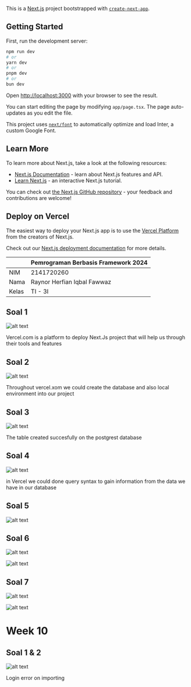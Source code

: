 This is a [Next.js](https://nextjs.org/) project bootstrapped with [`create-next-app`](https://github.com/vercel/next.js/tree/canary/packages/create-next-app).

## Getting Started

First, run the development server:

```bash
npm run dev
# or
yarn dev
# or
pnpm dev
# or
bun dev
```

Open [http://localhost:3000](http://localhost:3000) with your browser to see the result.

You can start editing the page by modifying `app/page.tsx`. The page auto-updates as you edit the file.

This project uses [`next/font`](https://nextjs.org/docs/basic-features/font-optimization) to automatically optimize and load Inter, a custom Google Font.

## Learn More

To learn more about Next.js, take a look at the following resources:

- [Next.js Documentation](https://nextjs.org/docs) - learn about Next.js features and API.
- [Learn Next.js](https://nextjs.org/learn) - an interactive Next.js tutorial.

You can check out [the Next.js GitHub repository](https://github.com/vercel/next.js/) - your feedback and contributions are welcome!

## Deploy on Vercel

The easiest way to deploy your Next.js app is to use the [Vercel Platform](https://vercel.com/new?utm_medium=default-template&filter=next.js&utm_source=create-next-app&utm_campaign=create-next-app-readme) from the creators of Next.js.

Check out our [Next.js deployment documentation](https://nextjs.org/docs/deployment) for more details.

|  | Pemrograman Berbasis Framework 2024 |
|--|--|
| NIM |  2141720260|
| Nama |  Raynor Herfian Iqbal Fawwaz |
| Kelas | TI - 3I |

## Soal 1
![alt text](image.png)

Vercel.com is a platform to deploy Next.Js project that will help us through their tools and features

## Soal 2
![alt text](image-1.png)

Throughout vercel.xom we could create the database and also local environment into our project

## Soal 3
![alt text](image-2.png)

The table created succesfully on the postgrest database

## Soal 4
![alt text](image-4.png)

in Vercel we could done query syntax to gain information from the data we have in our database

## Soal 5
![alt text](image-5.png)

## Soal 6
![alt text](image-6.png)

![alt text](image-3.png)

## Soal 7
![alt text](image-7.png)

![alt text](image-8.png)

# Week 10

## Soal 1 & 2
![alt text](image-9.png)

Login error on importing

